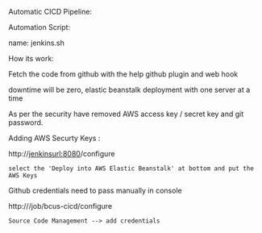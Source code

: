 Automatic CICD Pipeline:

Automation Script: 

name: jenkins.sh

How its work:

Fetch the code from github with the help github plugin and web hook

downtime will be zero, elastic beanstalk deployment with one server at a time

As per the security have removed AWS access key / secret key and git password.

Adding AWS Securty Keys :

http://<jenkinsurl:8080>/configure
    
    select the 'Deploy into AWS Elastic Beanstalk' at bottom and put the AWS Keys

Github credentials need to pass manually in console 

http://<jenkins-URL>/job/bcus-cicd/configure 
  
    Source Code Management --> add credentials
  	
